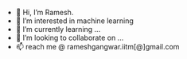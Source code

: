 - 👋 Hi, I’m Ramesh.
- 👀 I’m interested in machine learning
- 🌱 I’m currently learning ...
- 💞️ I’m looking to collaborate on ...
- 📫 reach me @ rameshgangwar.iitm[@]gmail.com

<!---
rameshgangwar/rameshgangwar is a ✨ special ✨ repository because its `README.md` (this file) appears on your GitHub profile.
You can click the Preview link to take a look at your changes.
--->
